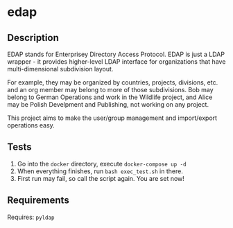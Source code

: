 # edap

## Description

EDAP stands for Enterprisey Directory Access Protocol.
EDAP is just a LDAP wrapper - it provides higher-level LDAP interface for organizations that have multi-dimensional subdivision layout.

For example, they may be organized by countries, projects, divisions, etc. and an org member may belong to more of those subdivisions.
Bob may belong to German Operations and work in the Wildlife project, and Alice may be Polish Develpment and Publishing, not working on any project.

This project aims to make the user/group management and import/export operations easy.

## Tests

1. Go into the `docker` directory, execute `docker-compose up -d`
1. When everything finishes, run `bash exec_test.sh` in there.
1. First run may fail, so call the script again. You are set now!

## Requirements

Requires: `pyldap`
